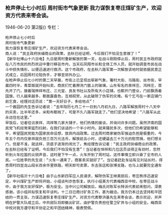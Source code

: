 ### 枪声停止七小时后  周村街市气象更新  我力谋恢复枣庄煤矿生产，欢迎资方代表来枣会谈。

1946-06-20
第2版()
专栏：

    枪声停止七小时后
    周村街市气象更新
    我力谋恢复枣庄煤矿生产，欢迎资方代表来枣会谈。
    商人说：“民主政府扶植商业的政策，去秋已经证明，今后我们不怕没生意做了！”
    【新华社博山十六日电】九日是周村重新解放的第一天，在战斗刚刚停止后，周村民主市政府就在八万市民的热烈欢迎中重行移驻市内，当天石凤翔市长和全体工作人员，就开始调查市民在战斗中损失情形，以便迅速进行救济。这个市政府，在去秋八路军第一次解放该地时就依据民意正式成立，后因周村沦陷伪手，才移至郊外办公。
    在枪声停止后七小时的第二天早晨，市街上已呈现出崭新气象，箸村大街、马路街、丝市街，早晨四时半，青菜贩就开始叫卖，商民们忙着擦洗门窗上的玻璃，山东有名的泉祥庄、鸿祥庄，首先开了门，接着瑞林祥布庄、三元堂、良友书社以及所有大小店铺，也都开门营业，门前飘扬着国旗，行人越来越多，都面露喜色，互相祝贺，从此破除了伪军的灾难。有个乞丐在一家店铺门前乞食，经理对店员说：“第一天好日子，多给他点”！
    一个酱园的先生告诉记者说：“去年阳历七月二十一日到八月初九日，八路军解放周村十八天中的买卖，比半年还多，米和布都贱了，可是不久八路军就走了。”他们坚决地希望：“八路军从此永远住在这里。”
    早饭后，记者往访泉祥、鸿祥等几家大铺子，他们热情的接谈，并询问许多问题。虽然济南的国民党飞机经常来猛烈扫射，在我们谈话的一个半小时内，就来骚扰多次，但他们仍希望能够和平，希望国民党能为国家民命设想，放弃内战政策。过去周村商家被伪军强迫负担是极重的，今年五个月内仅泉祥就负担三百万元法币，解放前五小时，还硬逼去三十万元的慰劳捐，他们想关门，但是不准，就这样，货底子逐渐的闹光了。焦经理告诉记者：“民主政府扶植商业的政策，在去秋已经有了证明，今后我们不怕没有生意”！当记者在恒祥和几位店员谈得正有劲时，忽然听到火车拉笛的尖锐声音，这时是下午一点，火车开到了周村站，这件事情立即兴奋了全市的人民。一位姓李的先生说：“火车一通来了，商客卖买就好了”。当记者赶赴车站有见刘站长时，得悉周村四至龙山段长百余华里铁路，明天即可卖票，东去张店和张博支路，也马上就要完全通车了。
    【新华社临沂十六日电】由于山东新四军应人民请求，解除伪军王继美部后，枣庄秩序迅速安定，中兴煤矿生产即将开始，小组谈判亦告恢复。执行小组美方代表梅西亚中校，在枣庄战斗中，由于我方友好保护，极为安全。当中兴公司解放后，梅氏对陈军长特派代表前来慰问，深表感谢。该小组并拟恢复和平谈判。十二日已商讨矿务工作，甚为融洽。我方仍本过去坚持和平团结的一贯主张，力谋迅速恢复枣庄煤矿生产。对资方代表黎洪基先生来枣会谈，表示欢迎，并声明在护警大队成立后，中共部队将即撤出矿区，由护警负责担任警卫矿井与小组的安全。梅西亚中校对我方遵守和平协定之和平团结精神，极表赞佩。
